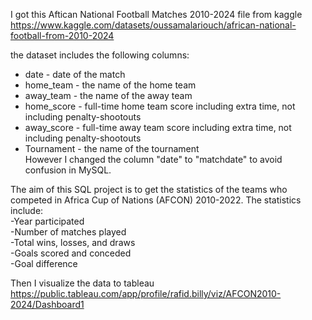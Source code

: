 I got this Aftican National Football Matches 2010-2024 file from kaggle https://www.kaggle.com/datasets/oussamalariouch/african-national-football-from-2010-2024

the dataset includes the following columns:  
  - date - date of the match  
  - home_team - the name of the home team  
  - away_team - the name of the away team  
  - home_score - full-time home team score including extra time, not including penalty-shootouts  
  - away_score - full-time away team score including extra time, not including penalty-shootouts  
  - Tournament - the name of the tournament  
However I changed the column "date" to "matchdate" to avoid confusion in MySQL.  

The aim of this SQL project is to get the statistics of the teams who competed in Africa Cup of Nations (AFCON) 2010-2022.
The statistics include:  
  -Year participated  
  -Number of matches played  
  -Total wins, losses, and draws  
  -Goals scored and conceded  
  -Goal difference  

Then I visualize the data to tableau https://public.tableau.com/app/profile/rafid.billy/viz/AFCON2010-2024/Dashboard1
